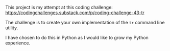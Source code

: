 This project is my attempt at this coding challenge: https://codingchallenges.substack.com/p/coding-challenge-43-tr

The challenge is to create your own implementation of the `tr` command line utility. 

I have chosen to do this in Python as I would like to grow my Python experience.
